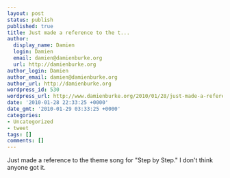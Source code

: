 ```yaml
---
layout: post
status: publish
published: true
title: Just made a reference to the t...
author:
  display_name: Damien
  login: Damien
  email: damien@damienburke.org
  url: http://damienburke.org
author_login: Damien
author_email: damien@damienburke.org
author_url: http://damienburke.org
wordpress_id: 530
wordpress_url: http://www.damienburke.org/2010/01/28/just-made-a-reference-to-the-t/
date: '2010-01-28 22:33:25 +0000'
date_gmt: '2010-01-29 03:33:25 +0000'
categories:
- Uncategorized
- tweet
tags: []
comments: []
---
```

<p>Just made a reference to the theme song for "Step by Step." I don't think anyone got it.</p>

